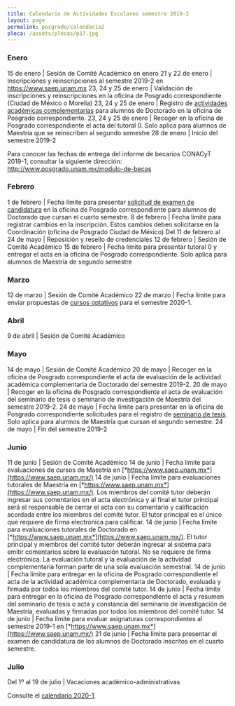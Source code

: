 ```yaml
---
title: Calendario de Actividades Escolares semestre 2019-2
layout: page
permalink: posgrado/calendario2
pleca: /assets/plecas/p17.jpg
---
```




### Enero

15 de enero | Sesión de Comité Académico en enero
21 y 22 de enero | Inscripciones y reinscripciones al semestre 2019-2 en <https://www.saep.unam.mx>
23, 24 y 25 de enero | Validación de inscripciones y reinscripciones en la oficina de Posgrado correspondiente (Ciudad de México o Morelia)
23, 24 y 25 de enero | Registro de [actividades académicas complementarias](/doctorado/actividades) para alumnos de Doctorado en la oficina de Posgrado correspondiente.
23, 24 y 25 de enero | Recoger en la oficina de Posgrado correspondiente el acta del tutoral 0. Solo aplica para alumnos de Maestría que se reinscriben al segundo semestre
28 de enero | Inicio del semestre 2019-2


Para conocer las fechas de entrega del informe de becarios CONACyT 2019-1, consultar la siguiente dirección: <http://www.posgrado.unam.mx/modulo-de-becas>


### Febrero

1 de febrero | Fecha límite para presentar [solicitud de examen de candidatura](/doctorado/candidatura) en la oficina de Posgrado correspondiente para alumnos de Doctorado que cursan el cuarto semestre.
8 de febrero | Fecha límite para registrar cambios en la inscripción. Estos cambios deben solicitarse en la Coordinación (oficina de Posgrado Ciudad de México)
Del 11 de febrero al 24 de mayo | Reposición y resello de credenciales
12 de febrero | Sesión de Comité Académico
15 de febrero | Fecha límite para presentar tutoral 0 y entregar el acta en la oficina de Posgrado correspondiente. Solo aplica para alumnos de Maestría de segundo semestre

### Marzo

12 de marzo | Sesión de Comité Académico
22 de marzo | Fecha límite para enviar propuestas de [cursos optativos](/academicos/convocatoria_cursos) para el semestre 2020-1.

### Abril

9 de abril | Sesión de Comité Académico

### Mayo

14 de mayo | Sesión de Comité Académico
20 de mayo | Recoger en la oficina de Posgrado correspondiente el acta de evaluación de la actividad académica complementaria de Doctorado del semestre 2019-2.
20 de mayo | Recoger en la oficina de Posgrado correspondiente el acta de evaluación del seminario de tesis o seminario de investigación de Maestría del semestre 2019-2.
24 de mayo | Fecha límite para presentar en la oficina de Posgrado correspondiente solicitudes para el registro de [seminario de tesis](/maestria/seminario_tesis). Solo aplica para alumnos de Maestría que cursan el segundo semestre.
24 de mayo | Fin del semestre 2019-2

### Junio

11 de junio | Sesión de Comité Académico
14 de junio | Fecha límite para evaluaciones de cursos de Maestría en [*https://www.saep.unam.mx*](https://www.saep.unam.mx/)
14 de junio | Fecha límite para evaluaciones tutorales de Maestría en [*https://www.saep.unam.mx*](https://www.saep.unam.mx/). Los miembros del comité tutor deberán ingresar sus comentarios en el acta electrónica y al final el tutor principal será el responsable de cerrar el acta con su comentario y calificación acordada entre los miembros del comité tutor. El tutor principal es el único que requiere de firma electrónica para calificar.
14 de junio | Fecha límite para evaluaciones tutorales de Doctorado en [*https://www.saep.unam.mx*](https://www.saep.unam.mx/). El tutor principal y miembros del comité tutor deberán ingresar al sistema para emitir comentarios sobre la evaluación tutoral. No se requiere de firma electrónica. La evaluación tutoral y la evaluación de la actividad complementaria forman parte de una sola evaluación semestral.
14 de junio | Fecha límite para entregar en la oficina de Posgrado correspondiente el acta de la actividad académica complementaria de Doctorado, evaluada y firmada por todos los miembros del comité tutor.
14 de junio | Fecha límite para entregar en la oficina de Posgrado correspondiente el acta y resumen del seminario de tesis o acta y constancia del seminario de investigación de Maestría, evaluadas y firmadas por todos los miembros del comité tutor.
14 de junio | Fecha límite para evaluar asignaturas correspondientes al semestre 2019-1 en [*https://www.saep.unam.mx*](https://www.saep.unam.mx/)
21 de junio | Fecha límite para presentar el examen de candidatura de los alumnos de Doctorado inscritos en el cuarto semestre.

### Julio

Del 1º al 19 de julio | Vacaciones académico-administrativas




Consulte el [calendario 2020-1](calendario1).
